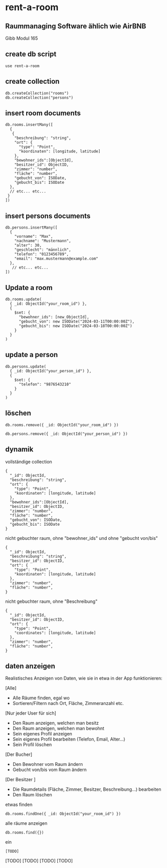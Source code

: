 # rent-a-room
## Raummanaging Software ählich wie AirBNB
Gibb Modul 165


## create db script
```
use rent-a-room
```

## create collection
```
db.createCollection("rooms")
db.createCollection("persons")
```

## insert room documents
```
db.rooms.insertMany([ 
  { 
   {
    "beschreibung": "string",
    "ort": {
      "type": "Point",
      "koordinaten": [longitude, latitude]
    },
    "bewohner_ids":[ObjectId],
    "besitzer_id": ObjectID,
    "zimmer": "number",
    "fläche": "number",
    "gebucht_von": ISODate,
    "gebucht_bis": ISODate
  },
  // etc... etc...
 }
]) 
```

## insert persons documents
``` 
db.persons.insertMany([
  {
    "vorname": "Max",
    "nachname": "Mustermann",
    "alter": 30,
    "geschlecht": "männlich",
    "telefon": "0123456789",
    "email": "max.mustermann@example.com"
  },
   // etc... etc...
])
```

## Update a room
```
db.rooms.update(
  { _id: ObjectId("your_room_id") },
  {
    $set: {
      "bewohner_ids": [new_ObjectId],
      "gebucht_von": new ISODate("2024-03-11T00:00:00Z"),
      "gebucht_bis": new ISODate("2024-03-18T00:00:00Z")
    }
  }
)
```

## update a person
```
db.persons.update(
  { _id: ObjectId("your_person_id") },
  {
    $set: {
      "telefon": "9876543210"
    }
  }
)
```

## löschen
```
db.rooms.remove({ _id: ObjectId("your_room_id") })
```
```
db.persons.remove({ _id: ObjectId("your_person_id") })
```


## dynamik

vollständige collection
```
{
  "_id": ObjectId,
  "beschreibung": "string",
  "ort": {
    "type": "Point",
    "koordinaten": [longitude, latitude]
  },
  "bewohner_ids":[ObjectId],
  "besitzer_id": ObjectID,
  "zimmer": "number",
  "fläche": "number",
  "gebucht_von": ISODate,
  "gebucht_bis": ISODate
}
```

nicht gebuchter raum, ohne "bewohner_ids" und ohne "gebucht von/bis"
```
{
  "_id": ObjectId,
  "beschreibung": "string",
  "besitzer_id": ObjectID,
  "ort": {
    "type": "Point",
    "koordinaten": [longitude, latitude]
  },
  "zimmer": "number",
  "fläche": "number",
}
```

nicht gebuchter raum, ohne "Beschreibung"
```
{
  "_id": ObjectId,
  "besitzer_id": ObjectID,
  "ort": {
    "type": "Point",
    "coordinates": [longitude, latitude]
  },
  "zimmer": "number",
  "fläche": "number",
}
```

## daten anzeigen

Realistisches Anzeigen von Daten, wie sie in etwa in der App funktionieren:

[Alle]
- Alle Räume finden, egal wo
- Sortieren/Filtern nach Ort, Fläche, Zimmeranzahl etc.

[Nur jeder User für sich]
- Den Raum anzeigen, welchen man besitz
- Den Raum anzeigen, welchen man bewohnt
- Sein eigenes Profil anzeigen
- Sein eigenes Profil bearbeiten (Telefon, Email, Alter...)
- Sein Profil löschen

[Der Bucher]
- Den Bewohner vom Raum ändern
- Gebucht von/bis vom Raum ändern

[Der Besitzer ]
- Die Raumdetails (Fläche, Zimmer, Besitzer, Beschreibung...) bearbeiten
- Den Raum löschen



etwas finden
```
db.rooms.findOne({ _id: ObjectId("your_room_id") })
```

alle räume anzeigen
```
db.rooms.find({})
```

ein
```
[TODO]
```
[TODO]
[TODO]
[TODO]
[TODO]

